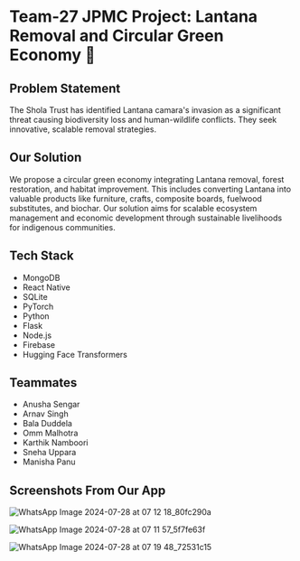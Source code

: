 # Team-27 JPMC Project: Lantana Removal and Circular Green Economy 🌿

## Problem Statement
The Shola Trust has identified Lantana camara's invasion as a significant threat causing biodiversity loss and human-wildlife conflicts. They seek innovative, scalable removal strategies.

## Our Solution
We propose a circular green economy integrating Lantana removal, forest restoration, and habitat improvement. This includes converting Lantana into valuable products like furniture, crafts, composite boards, fuelwood substitutes, and biochar. Our solution aims for scalable ecosystem management and economic development through sustainable livelihoods for indigenous communities.

## Tech Stack
- MongoDB
- React Native
- SQLite
- PyTorch
- Python
- Flask
- Node.js
- Firebase
- Hugging Face Transformers

## Teammates
- Anusha Sengar
- Arnav Singh
- Bala Duddela
- Omm Malhotra
- Karthik Namboori
- Sneha Uppara
- Manisha Panu

## Screenshots From Our App

![WhatsApp Image 2024-07-28 at 07 12 18_80fc290a](https://github.com/user-attachments/assets/83b5ae42-c8ba-436d-9414-4bab08298b22)


![WhatsApp Image 2024-07-28 at 07 11 57_5f7fe63f](https://github.com/user-attachments/assets/564ddfb0-af8c-48f1-a354-b4f2d74dab86)


![WhatsApp Image 2024-07-28 at 07 19 48_72531c15](https://github.com/user-attachments/assets/3c751620-5ae6-432f-a6a2-d1e6c583bb86)


